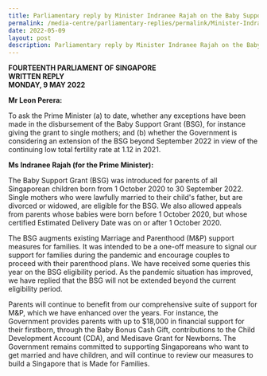 ```yaml
---
title: Parliamentary reply by Minister Indranee Rajah on the Baby Support Grant
permalink: /media-centre/parliamentary-replies/permalink/Minister-Indranee-Rajah-on-the-Baby-Support-Grant
date: 2022-05-09
layout: post
description: Parliamentary reply by Minister Indranee Rajah on the Baby Support Grant
---
```


**FOURTEENTH PARLIAMENT OF SINGAPORE**  
**WRITTEN REPLY**  
**MONDAY, 9 MAY 2022**

**Mr Leon Perera:**
 
To ask the Prime Minister (a) to date, whether any exceptions have been made in the disbursement of the Baby Support Grant (BSG), for instance giving the grant to single mothers; and (b) whether the Government is considering an extension of the BSG beyond September 2022 in view of the continuing low total fertility rate at 1.12 in 2021.

**Ms Indranee Rajah (for the Prime Minister):**

The Baby Support Grant (BSG) was introduced for parents of all Singaporean children born from 1 October 2020 to 30 September 2022. Single mothers who were lawfully married to their child's father, but are divorced or widowed, are eligible for the BSG. We also allowed appeals from parents whose babies were born before 1 October 2020, but whose certified Estimated Delivery Date was on or after 1 October 2020. 

The BSG augments existing Marriage and Parenthood (M&P) support measures for families. It was intended to be a one-off measure to signal our support for families during the pandemic and encourage couples to proceed with their parenthood plans. We have received some queries this year on the BSG eligibility period. As the pandemic situation has improved, we have replied that the BSG will not be extended beyond the current eligibility period. 

Parents will continue to benefit from our comprehensive suite of support for M&P, which we have enhanced over the years. For instance, the Government provides parents with up to $18,000 in financial support for their firstborn, through the Baby Bonus Cash Gift, contributions to the Child Development Account (CDA), and Medisave Grant for Newborns. The Government remains committed to supporting Singaporeans who want to get married and have children, and will continue to review our measures to build a Singapore that is Made for Families.